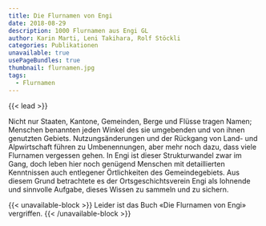 ```yaml
---
title: Die Flurnamen von Engi
date: 2018-08-29
description: 1000 Flurnamen aus Engi GL
author: Karin Marti, Leni Takihara, Rolf Stöckli
categories: Publikationen
unavailable: true
usePageBundles: true
thumbnail: flurnamen.jpg
tags:
  - Flurnamen
---
```


{{< lead >}}

Nicht nur Staaten, Kantone, Gemeinden, Berge und Flüsse tragen Namen; Menschen
benannten jeden Winkel des sie umgebenden und von ihnen genutzten Gebiets.
Nutzungsänderungen und der Rückgang von Land- und Alpwirtschaft führen zu
Umbenennungen, aber mehr noch dazu, dass viele Flurnamen vergessen gehen. In
Engi ist dieser Strukturwandel zwar im Gang, doch leben hier noch genügend
Menschen mit detaillierten Kenntnissen auch entlegener Örtlichkeiten des
Gemeindegebiets. Aus diesem Grund betrachtete es der Ortsgeschichtsverein Engi
als lohnende und sinnvolle Aufgabe, dieses Wissen zu sammeln und zu sichern.

{{< unavailable-block >}}
Leider ist das Buch «Die Flurnamen von Engi» vergriffen.
{{< /unavailable-block >}}

